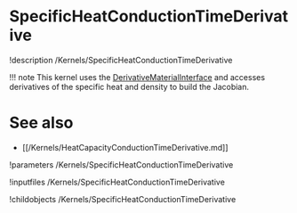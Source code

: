 
# SpecificHeatConductionTimeDerivative
!description /Kernels/SpecificHeatConductionTimeDerivative

!!! note
    This kernel uses the [DerivativeMaterialInterface](content/framework/interfaces/DerivativeMaterialInterface.md)
    and accesses derivatives of the specific heat and density to build the Jacobian.

# See also
* [[/Kernels/HeatCapacityConductionTimeDerivative.md]]

!parameters /Kernels/SpecificHeatConductionTimeDerivative

!inputfiles /Kernels/SpecificHeatConductionTimeDerivative

!childobjects /Kernels/SpecificHeatConductionTimeDerivative
